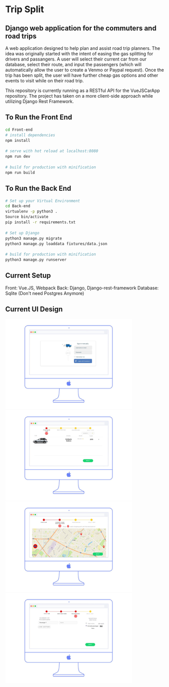 # Trip Split 
## Django web application for the commuters and road trips 

A web application designed to help plan and assist road trip planners. The idea was originally started with the intent of easing the gas splitting for drivers and passangers. A user will select their current car from our database, select their route, and input the passengers (which will automatically allow the user to create a Venmo or Paypal request). Once the trip has been split, the user will have further cheap gas options and other events to visit while on their road trip. 

This repository is currently running as a RESTful API for the VueJSCarApp repository. The project has taken on a more client-side approach while utilizing Django Rest Framework. 

## To Run the Front End
``` bash
cd Front-end
# install dependencies
npm install

# serve with hot reload at localhost:8080
npm run dev

# build for production with minification
npm run build
```

## To Run the Back End
``` bash
# Set up your Virtual Environment
cd Back-end
virtualenv -p python3 .
Source bin/activate
pip install -r requirements.txt

# Set up Django
python3 manage.py migrate
python3 manage.py loaddata fixtures/data.json

# build for production with minification
python3 manage.py runserver
```
## Current Setup
Front: Vue.JS, Webpack
Back: Django, Django-rest-framework
Database: Sqlite (Don't need Postgres Anymore)

## Current UI Design 
<img src="https://github.com/sdzharkov/Trip-Split/blob/master/ui/slide0.jpg" width="400px"> <img src="https://github.com/sdzharkov/Trip-Split/blob/master/ui/Slide1.jpg" width="400px"> <img src="https://github.com/sdzharkov/Trip-Split/blob/master/ui/slide2.jpg" width="400px"> <img src="https://github.com/sdzharkov/Trip-Split/blob/master/ui/slide3.jpg" width="400px">


